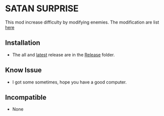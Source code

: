 # SATAN SURPRISE

This mod increase difficulty by modifying enemies. The modification are list [here](./Modification)

## Installation

* The all and [latest](./Release/SurpriseMod.zip) release are in the [Release](./Release/) folder.

## Know Issue

* I got some sometimes, hope you have a good computer.

## Incompatible

* None
